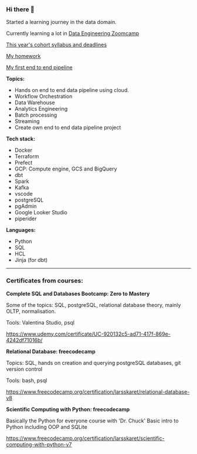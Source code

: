 ### Hi there 👋

Started a learning journey in the data domain.

Currently learning a lot in [Data Engineering Zoomcamp](https://github.com/DataTalksClub/data-engineering-zoomcamp)

[This year's cohort syllabus and deadlines](https://docs.google.com/spreadsheets/d/e/2PACX-1vSm_klXN3BzrRr7EjpEu_TDTZIQRkoEcCJriF3JdZgk6kPEHD1mxDQn8JvpEzCDpndQB-jE8red3NJj/pubhtml)

[My homework](https://github.com/larsskaret/DataTalksClub_Data-Engineering)

[My first end to end pipeline](https://github.com/larsskaret/ais-pipeline)

**Topics:**

- Hands on end to end data pipeline using cloud.
- Workflow Orchestration
- Data Warehouse
- Analytics Engineering
- Batch processing
- Streaming
- Create own end to end data pipeline project

**Tech stack:**

- Docker
- Terraform
- Prefect
- GCP: Compute engine, GCS and BigQuery
- dbt
- Spark
- Kafka
- vscode
- postgreSQL
- pgAdmin
- Google Looker Studio
- piperider

**Languages:**

- Python
- SQL
- HCL
- Jinja (for dbt)
---

### Certificates from courses:

**Complete SQL and Databases Bootcamp: Zero to Mastery**

Some of the topics: SQL, postgreSQL, relational database theory, mainly OLTP, normalisation.

Tools: Valentina Studio, psql

https://www.udemy.com/certificate/UC-920132c5-ad71-417f-869e-4242df71016b/

**Relational Database: freecodecamp**

Topics: SQL, hands on creation and querying postgreSQL databases, git version control

Tools: bash, psql

https://www.freecodecamp.org/certification/larsskaret/relational-database-v8

**Scientific Computing with Python: freecodecamp**

Basically the Python for everyone course with 'Dr. Chuck'
Basic intro to Python including OOP and SQLite

https://www.freecodecamp.org/certification/larsskaret/scientific-computing-with-python-v7
<!--
**larsskaret/larsskaret** is a ✨ _special_ ✨ repository because its `README.md` (this file) appears on your GitHub profile.

Here are some ideas to get you started:

- 🔭 I’m currently working on ...
- 🌱 I’m currently learning ...
- 👯 I’m looking to collaborate on ...
- 🤔 I’m looking for help with ...
- 💬 Ask me about ...
- 📫 How to reach me: ...
- 😄 Pronouns: ...
- ⚡ Fun fact: ...
-->
